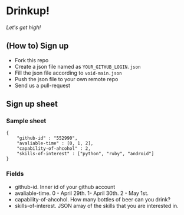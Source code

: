 # Drinkup!
*Let's get high!*

## (How to) Sign up
- Fork this repo
- Create a json file named as ```YOUR_GITHUB_LOGIN.json```
- Fill the json file according to ```void-main.json```
- Push the json file to your own remote repo
- Send us a pull-request

## Sign up sheet
### Sample sheet
    
    {
        "github-id" : "552990",
        "avaliable-time" : [0, 1, 2],
        "capability-of-ahcohol" : 2,
        "skills-of-interest" : ["python", "ruby", "android"]
    }

### Fields
- github-id. Inner id of your github account
- avaliable-time. 0 - April 29th. 1- April 30th. 2 - May 1st.
- capability-of-ahcohol. How many bottles of beer can you drink?
- skills-of-interest. JSON array of the skills that you are interested in.